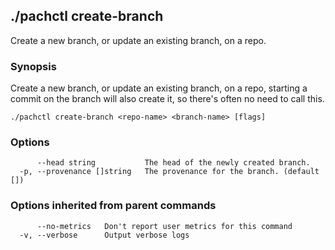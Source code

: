 ## ./pachctl create-branch

Create a new branch, or update an existing branch, on a repo.

### Synopsis


Create a new branch, or update an existing branch, on a repo, starting a commit on the branch will also create it, so there's often no need to call this.

```
./pachctl create-branch <repo-name> <branch-name> [flags]
```

### Options

```
      --head string           The head of the newly created branch.
  -p, --provenance []string   The provenance for the branch. (default [])
```

### Options inherited from parent commands

```
      --no-metrics   Don't report user metrics for this command
  -v, --verbose      Output verbose logs
```

